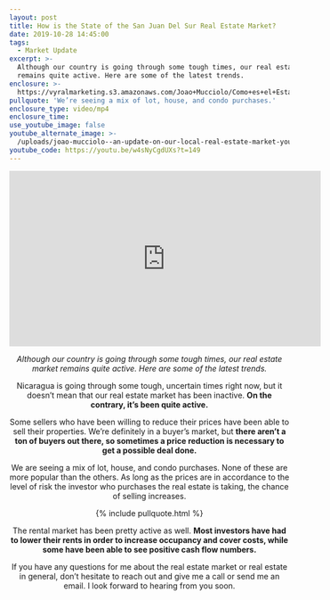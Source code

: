 ```yaml
---
layout: post
title: How is the State of the San Juan Del Sur Real Estate Market?
date: 2019-10-28 14:45:00
tags:
  - Market Update
excerpt: >-
  Although our country is going through some tough times, our real estate market
  remains quite active. Here are some of the latest trends.
enclosure: >-
  https://vyralmarketing.s3.amazonaws.com/Joao+Mucciolo/Como+es+el+Estado+del+Mercado+Bienes+Raices+de+San+Juan+del+Sur_+(1).mp4
pullquote: 'We’re seeing a mix of lot, house, and condo purchases.'
enclosure_type: video/mp4
enclosure_time:
use_youtube_image: false
youtube_alternate_image: >-
  /uploads/joao-mucciolo--an-update-on-our-local-real-estate-market-youtube-1.jpg
youtube_code: https://youtu.be/w4sNyCgdUXs?t=149
---
```


<center><iframe width="560" height="315" src="https://www.youtube.com/embed/w4sNyCgdUXs?start=149" frameborder="0" allow="accelerometer; autoplay; encrypted-media; gyroscope; picture-in-picture" allowfullscreen></iframe>
<p style="text-align:center;"><em>Although our country is going through some tough times, our real estate market remains quite active. Here are some of the latest trends.</em></p><center>

Nicaragua is going through some tough, uncertain times right now, but it doesn’t mean that our real estate market has been inactive. **On the contrary, it’s been quite active.**

Some sellers who have been willing to reduce their prices have been able to sell their properties. We’re definitely in a buyer’s market, but **there aren’t a ton of buyers out there, so sometimes a price reduction is necessary to get a possible deal done.**

We are seeing a mix of lot, house, and condo purchases. None of these are more popular than the others. As long as the prices are in accordance to the level of risk the investor who purchases the real estate is taking, the chance of selling increases.

{% include pullquote.html %}

The rental market has been pretty active as well. **Most investors have had to lower their rents in order to increase occupancy and cover costs, while some have been able to see positive cash flow numbers.**

If you have any questions for me about the real estate market or real estate in general, don’t hesitate to reach out and give me a call or send me an email. I look forward to hearing from you soon.

&nbsp;